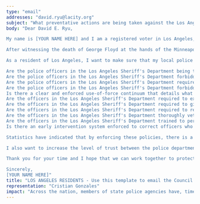 ```yaml
---
type: "email"
addresses: "david.ryu@lacity.org"
subject: "What preventative actions are being taken against the Los Angeles Sheriff's Department?"
body: "Dear David E. Ryu,

My name is [YOUR NAME HERE] and I am a registered voter in Los Angeles, California. I am writing to you today to ask what you are doing, as the Council Member (District 4) of Los Angeles, to ensure that your officers are not abusing their power and are held accountable for their actions.

After witnessing the death of George Floyd at the hands of the Minneapolis Police Department, I am left feeling outraged, frustrated, and hurt. The system has failed yet another black man and we are anxiously waiting to see if the officers responsible for his death will face consequences.

As a resident of Los Angeles, I want to make sure that my local police department is taking the necessary preventative measures to ensure that incidents like this will not occur in the future. So I ask:

Are the police officers in the Los Angeles Sheriff's Department being trained to de-escalate altercations by using peaceful conflict resolution strategies?
Are the police officers in the Los Angeles Sheriff's Department forbidden from using carotid restraints (chokeholds, strangleholds, etc.) and hog-tying methods? Furthermore, are they forbidden from transporting civilians in uncomfortable positions, such as face down in a vehicle?
Are the police officers in the Los Angeles Sheriff's Department required to intervene if they witness another officer using excessive force? Will officers be reprimanded if they fail to intervene?
Are the police officers in the Los Angeles Sheriff's Department forbidden from shooting at moving vehicles?
Is there a clear and enforced use-of-force continuum that details what weapons and force are acceptable in a wide variety of civilian-police interactions?
Are the officers in the Los Angeles Sheriff's Department required to exhaust every other possible option before using excessive force?
Are the officers in the Los Angeles Sheriff's Department required to give a verbal warning to civilians before drawing their weapon or using excessive force?
Are the officers in the Los Angeles Sheriff's Department required to report each time they threaten to or use force on civilians?
Are the officers in the Los Angeles Sheriff's Department thoroughly vetted to ensure that they do not have a history with abuse, racism, xenophobia, homophobia / transphobia, or discrimination?
Are the officers in the Los Angeles Sheriff's Department trained to perform and seek necessary medical action after using excessive force?
Is there an early intervention system enforced to correct officers who use excessive force? Additionally, how many complaints does an officer have to receive before they are reprimanded? Before they are terminated? More than three complaints are unacceptable.

Statistics have indicated that by enforcing these policies, there is a significant decrease in civilian complaints and injury due to excessive force. If any of the policies are not currently in place, then what is being done to ensure that they are going to be enforced in the near future? What can I do, as a concerned citizen, to set these policies in motion?

I also want to increase the level of trust between the police department and the community. To establish trust, there has to be transparency. I would like to see the Los Angeles Sheriff's Department collect and report data on civilian deaths that occurred in custody and as a result of an officer’s use of excessive force. The data should be broken down by demographics and should showcase the race, gender, sexuality, and religion of the civilians. Allowing the public access to this information will show us where we, as a community, fall short.

Thank you for your time and I hope that we can work together to protect the Los Angeles community. I refuse to let the next hashtag come from here.

Sincerely,
[YOUR NAME HERE]"
title: "LOS ANGELES RESIDENTS - Use this template to email the Council Member (District 4) of Los Angeles to quiz them on what preventive actions are being taken to protect against police brutality from Los Angeles Sheriff's Department."
representation: "Cristian Gonzales"
impact: "Across the nation, members of state police agencies have, time and time again, abused their power and have killed black Americans in a horrific manner, devoid of any lawfulness. Our nation has observed the cruel and evil killings of George Floyd, Breonna Taylor, Eric Garner, Ahmed Aubrey, and countless others of black Americans. Email the Council Member (District 4) for the city of Los Angeles and press the question--are you, David E. Ryu, taking any preventative actions to ensure that such acts of cruelty against African Americans don't happen as a consequence of policing with racist motives?"
---
```


